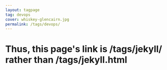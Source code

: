 ```yaml
---
layout: tagpage
tag: devops
cover: whiskey-glencairn.jpg
permalink: /tags/devops/ 
---
```


# Thus, this page's link is /tags/jekyll/ rather than /tags/jekyll.html